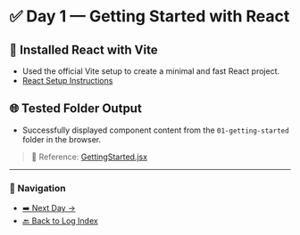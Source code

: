 # ✅ Day 1 — Getting Started with React

## 🔧 Installed React with Vite

- Used the official Vite setup to create a minimal and fast React project.
- [React Setup Instructions](../topics/01-getting-started/README.md/#3-installing-react-with-vite-recommended)

## 🌐 Tested Folder Output

- Successfully displayed component content from the `01-getting-started` folder in the browser.

> 📄 Reference: [GettingStarted.jsx](../01-getting-started/GettingStarted.jsx)

---

### 🔗 Navigation

- [➡️ Next Day →](day-2.md)  
- [🔙 Back to Log Index](README.md)
